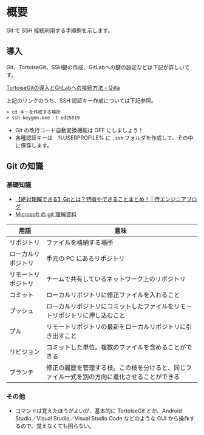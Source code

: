 # 概要

Git で SSH 接続利用する手順例を示します。

## 導入

Git、TortoiseGit、SSH鍵の作成、GitLabへの鍵の設定などは下記が詳しいです。

[TortoiseGitの導入とGitLabへの接続方法 - Qiita](https://qiita.com/SkyLaptor/items/6347f38c8c010f4d5bd2)

上記のリンクのうち、SSH 認証キー作成については下記参照。

```txt
> cd キーを作成する場所
> ssh-keygen.exe -t ed25519
```

- Git の改行コード自動変換機能は OFF にしましょう！
- 各種認証キーは　%USERPROFILE% に `.ssh` フォルダを作成して、その中に保存します。

## Git の知識

### 基礎知識

- [【絶対理解できる】Gitとは？特徴やできることまとめ！ | 侍エンジニアブログ](https://www.sejuku.net/blog/5756)
- [Microsoft の git 理解資料](https://docs.microsoft.com/ja-jp/learn/paths/intro-to-vc-git/)


|  用語  |  意味  |
| ---- | ---- |
|  リポジトリ  |  ファイルを格納する場所  |
|  ローカルリポジトリ  |  手元の PC にあるリポジトリ  |
|  リモートリポジトリ  |  チームで共有しているネットワーク上のリポジトリ  |
|  コミット  |  ローカルリポジトリに修正ファイルを入れること  |
|  プッシュ  |  ローカルリポジトリにコミットしたファイルをリモートリポジトリに押し込むこと  |
|  プル  |  リモートリポジトリの最新をローカルリポジトリに引き出すこと  |
|  リビジョン  |  コミットした単位。複数のファイルを含めることができる  |
|  ブランチ  |  修正の履歴を管理する枝。この枝を分けると、同じファイル一式を別の方向に進化させることができる  |


### その他

- コマンドは覚えたほうがよいが、基本的に TortoiseGit とか、Android Studio／Visual Studio／Visual Studio Code などのような GUI から操作するので、覚えなくても困らない。
